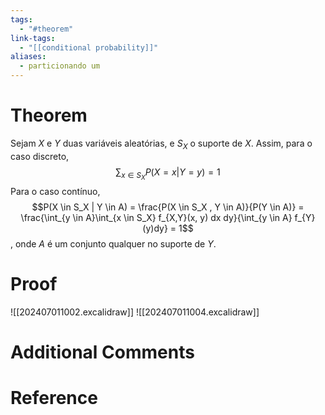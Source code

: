 ```yaml
---
tags:
  - "#theorem"
link-tags:
  - "[[conditional probability]]"
aliases:
  - particionando um
---
```

# Theorem
Sejam $X$ e $Y$ duas variáveis aleatórias, e $S_X$ o suporte de $X$. Assim, para o caso discreto, $$\sum_{x \in S_X}P(X = x | Y = y) = 1$$
Para o caso contínuo, $$P(X \in S_X | Y \in A) = \frac{P(X \in S_X , Y \in A)}{P(Y \in A)} = \frac{\int_{y \in A}\int_{x \in S_X} f_{X,Y}(x, y) dx dy}{\int_{y \in A}  f_{Y}(y)dy} = 1$$, onde $A$ é um conjunto qualquer no suporte de $Y$.
# Proof
![[202407011002.excalidraw]]
![[202407011004.excalidraw]]
# Additional Comments


# Reference







